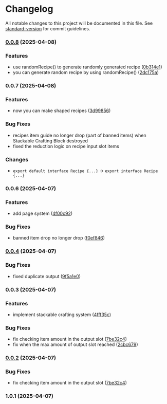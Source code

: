 # Changelog

All notable changes to this project will be documented in this file. See [standard-version](https://github.com/conventional-changelog/standard-version) for commit guidelines.

### [0.0.8](https://github.com/abcdavk/stackable-crafting/compare/v0.0.7...v0.0.8) (2025-04-08)


### Features

* use randomRecipe() to generate randomly generated recipe ([0b314e1](https://github.com/abcdavk/stackable-crafting/commit/0b314e1c5584d4205211796494e6f4b01ea6bb7a))
* you can generate random recipe by using randomRecipe() ([2dc175a](https://github.com/abcdavk/stackable-crafting/commit/2dc175ad098b68c886aad8a094b47501a4932ab1))

### 0.0.7 (2025-04-08)


### Features

* now you can make shaped recipes ([3d99856](https://github.com/abcdavk/stackable-crafting/commit/3d99856dcfb118fe8f640de29f2d6c6d6b73d94a))


### Bug Fixes

* recipes item guide no longer drop (part of banned items) when Stackable Crafting Block destroyed
* fixed the reduction logic on recipe input slot items

### Changes
* `export default interface Recipe {...}` → `export interface Recipe {...}`

### 0.0.6 (2025-04-07)


### Features

* add page system ([4f00c92](https://github.com/abcdavk/stackable-crafting/commit/4f00c92070f1d9d3941c5873342808af76168f5e))


### Bug Fixes

* banned item drop no longer drop ([f0ef846](https://github.com/abcdavk/stackable-crafting/commit/f0ef84693573855b307d8082698eedc223560933))

### [0.0.4](https://github.com/abcdavk/stackable-crafting/compare/v0.0.3...v0.0.4) (2025-04-07)


### Bug Fixes

* fixed duplicate output ([9f5a1e0](https://github.com/abcdavk/stackable-crafting/commit/9f5a1e037ae686e165dacd69196a96863ccb19fd))

### 0.0.3 (2025-04-07)


### Features

* implement stackable crafting system ([4fff35c](https://github.com/abcdavk/stackable-crafting/commit/4fff35c2b5b94a3cf92990db095395f4922bea9b))


### Bug Fixes

* fix checking item amount in the output slot ([7be32c4](https://github.com/abcdavk/stackable-crafting/commit/7be32c4a561b2bfc5ab44771f7b86e8ae398a612))
* fix when the max amount of output slot reached ([2cbc679](https://github.com/abcdavk/stackable-crafting/commit/2cbc6792cf70f6fed74e07f96b997e8e8b0824e1))

### [0.0.2](https://github.com/abcdavk/stackable-crafting/compare/v1.0.1...v0.0.2) (2025-04-07)


### Bug Fixes

* fix checking item amount in the output slot ([7be32c4](https://github.com/abcdavk/stackable-crafting/commit/7be32c4a561b2bfc5ab44771f7b86e8ae398a612))

### 1.0.1 (2025-04-07)
